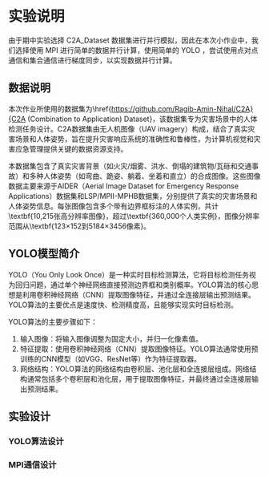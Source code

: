 # 实验说明
由于期中实验选择 C2A_Dataset 数据集进行并行模拟，因此在本次小作业中，我们选择使用 MPI 进行简单的数据并行计算，使用简单的 YOLO ，尝试使用点对点通信和集合通信进行梯度同步，以实现数据并行计算。

## 数据说明

本次作业所使用的数据集为\href{https://github.com/Ragib-Amin-Nihal/C2A}{C2A (Combination to Application) Dataset}，该数据集专为灾害场景中的人体检测任务设计。C2A数据集由无人机图像（UAV imagery）构成，结合了真实灾害场景和人体姿势，旨在提升灾害响应系统的准确性和鲁棒性，为计算机视觉和灾害应急管理提供关键的数据资源支持。

本数据集包含了真实灾害背景（如火灾/烟雾、洪水、倒塌的建筑物/瓦砾和交通事故）和多种人体姿势（如弯曲、跪姿、躺着、坐着和直立）的合成图像。这些图像数据主要来源于AIDER（Aerial Image Dataset for Emergency Response Applications）数据集和LSP/MPII-MPHB数据集，分别提供了真实的灾害场景和人体姿势信息。每张图像包含多个带有边界框标注的人体实例，共计\textbf{10,215张高分辨率图像}，超过\textbf{360,000个人类实例}，图像分辨率范围从\textbf{123×152到5184×3456像素}。

## YOLO模型简介
YOLO（You Only Look Once）是一种实时目标检测算法，它将目标检测任务视为回归问题，通过单个神经网络直接预测边界框和类别概率。YOLO算法的核心思想是利用卷积神经网络（CNN）提取图像特征，并通过全连接层输出预测结果。YOLO算法的主要优点是速度快、检测精度高，且能够实现实时目标检测。

YOLO算法的主要步骤如下：

1. 输入图像：将输入图像调整为固定大小，并归一化像素值。
2. 特征提取：使用卷积神经网络（CNN）提取图像特征。YOLO算法通常使用预训练的CNN模型（如VGG、ResNet等）作为特征提取器。
3. 网络结构：YOLO算法的网络结构由卷积层、池化层和全连接层组成。网络结构通常包括多个卷积层和池化层，用于提取图像特征，并最终通过全连接层输出预测结果。



## 实验设计
### YOLO算法设计



### MPI通信设计

